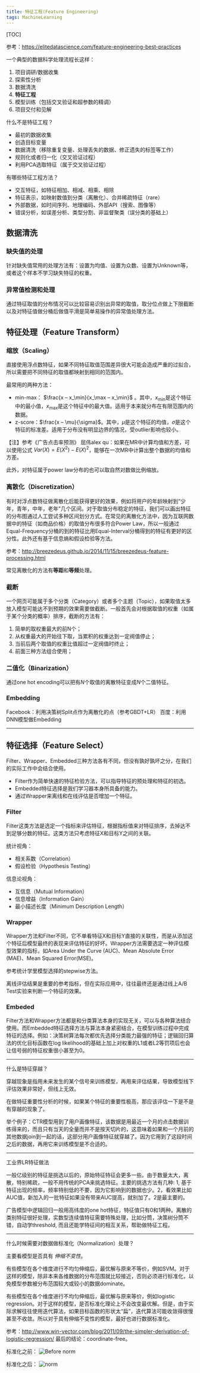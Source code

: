 ```yaml
---
title: 特征工程(Feature Engineering)
tags: MachineLearning
---
```


[TOC]

参考：https://elitedatascience.com/feature-engineering-best-practices

一个典型的数据科学处理流程长这样：

1. 项目调研/数据收集
2. 探索性分析
3. 数据清洗
4. **特征工程**
5. 模型训练（包括交叉验证和超参数的精调）
6. 项目交付和见解

什么不是特征工程？

- 最初的数据收集
- 创造目标变量
- 数据清洗（移除重复变量、处理丢失的数据、修正遗失的标签等工作）
- 规则化或者归一化（交叉验证过程）
- 利用PCA选取特征（属于交叉验证过程）

有哪些特征工程方法？

- 交互特征，如特征相加、相减、相乘、相除
- 特征表示，如映射数值到分类（离散化）、合并稀疏特征（rare）
- 外部数据，如时间序列、地理编码、外部API（搜索、图像等）
- 错误分析，如误差分析、类型分割、非监督聚类（误分类的基础上）

## 数据清洗

### 缺失值的处理

针对缺失值常用的处理方法有：设置为均值、设置为众数、设置为Unknown等，或者这个样本不学习缺失特征的权重。

### 异常值检测和处理

通过特征取值的分布情况可以比较容易识别出异常的取值，取分位点做上下限截断以及对特征值做分桶后做值平滑是简单易操作的异常值处理方法。


## 特征处理（Feature Transform）

### 缩放（Scaling）

直接使用浮点数特征，如果不同特征取值范围差异很大可能会造成严重的过拟合，所以需要把不同特征的取值都映射到相同的范围内。

最常用的两种方法：

- min-max： $\frac{x – x_\min}{x_\max – x_\min}$ 。其中，$x_\min$是这个特征中的最小值，$x_\max$是这个特征中的最大值。适用于本来就分布在有限范围内的数据。
- z-score：$\frac{x – \mu}{\sigma}$。其中，$\mu$是这个特征的均值，$\sigma$是这个特征的标准差。适用于分布没有明显边界的情况，受outlier影响也较小。

【注】参考《广告点击率预测》 屈伟alex qu：如果在MR中计算均值和方差，可以使用公式 $Var(X) = E(X^2) - E(X)^2$，能够在一次MR中计算出整个数据的均值和方差。

此外，对特征属于power law分布的也可以取自然对数做比例缩放。

### 离散化（Discretization）

有时对浮点数特征做离散化后能获得更好的效果，例如将用户的年龄映射到“少年，青年，中年，老年”几个区间。对于取值分布稳定的特征，我们可以画出特征的分布图通过人工尝试多种区间划分方式。在常见的离散化方法中，因为互联网数据中的特征（如商品价格）的取值分布很多符合Power Law，所以一般通过Equal-Frequency分桶的到的特征比用Equal-Interval分桶得到的特征有更好的区分性。此外还有基于信息熵和假设检验等方法。

参考：http://breezedeus.github.io/2014/11/15/breezedeus-feature-processing.html

常见离散化的方法有**等距**和**等频**处理。

### 截断

一个网页可能属于多个分类（Category）或者多个主题（Topic），如果取值太多放入模型可能达不到预期的效果需要做截断。一般首先会对根据取值的权重（如属于某个分类的概率）排序，截断的方法有：

1. 简单的取权重最大的前N个；
2. 从权重最大的开始往下取，当累积的权重达到一定阀值停止；
3. 当前后两个取值的权重比值超过一定阀值时终止；
4. 前面三种方法组合使用；

### 二值化（Binarization）

通过one hot encoding可以把有$N$个取值的离散特征变成$N$个二值特征。

### Embedding

Facebook：利用决策树Split点作为离散化的点（参考GBDT+LR）
百度：利用DNN模型做Embedding

----

## 特征选择（Feature Select）

Filter、Wrapper、Embedded三种方法各有不同，但没有孰好孰坏之分，在我们的实际工作中会结合使用。

- Filter作为简单快速的特征检验方法，可以指导特征的预处理和特征的初选。
- Embedded特征选择是我们学习器本身所具备的能力。
- 通过Wrapper来离线和在线评估是否增加一个特征。

### Filter

Filter这类方法是选定一个指标来评估特征，根据指标值来对特征排序，去掉达不到足够分数的特征。这类方法只考虑特征X和目标Y之间的关联。

统计视角：
- 相关系数（Correlation）
- 假设检验（Hypothesis Testing）

信息论视角：
- 互信息（Mutual Information）
- 信息增益（Information Gain）
- 最小描述长度（Minimum Description Length）

### Wrapper

Wrapper方法和Filter不同，它不单看特征X和目标Y直接的关联性，而是从添加这个特征后模型最终的表现来评估特征的好坏。Wrapper方法需要选定一种评估模型效果的指标，如Area Under the Curve (AUC)、Mean Absolute Error (MAE)、Mean Squared Error(MSE)。

参考统计学里模型选择的stepwise方法。

离线评估结果是重要的参考指标，但在实际应用中，往往最终还是通过线上A/B Test实验来判断一个特征的效果。

### Embeded

Filter方法和Wrapper方法都是和分类算法本身的实现无关，可以与各种算法结合使用。而Embedded特征选择方法与算法本身紧密结合，在模型训练过程中完成特征的选择。例如：决策树算法每次都优先选择分类能力最强的特征；逻辑回归算法的优化目标函数在log likelihood的基础上加上对权重的L1或者L2等罚项后也会让信号弱的特征权重很小甚至为0。

----

什么是特征穿越？

穿越现象是指用未来发生的某个信号来训练模型，再用来评估结果，导致模型线下评估效果非常好，但线上无效。

在做特征重要性分析的时候，如果某个特征的重要性极高，那应该评估一下是不是有穿越的现象了。

举个例子：CTR模型用到了用户画像特征，该数据是用最近一个月的点击数据训练得来的，而且只有当天的全量而并不是按天切片的，这意味着如果和一个月前的其他数据join到一起的话，这部分用户画像特征就穿越了。因为它用到了这段时间之后的数据，再用它来训练模型是不合适的。

----

工业界LR特征做法

一般亿级别的特征是挑选以后的，原始特征特征会更多一些。由于数量太大，离散，特别稀疏，一般不用传统的PCA来挑选特征。主要的挑选方法有几种: 1, 基于特征出现的频率，频率特别低的不要，因为它影响到的数据也少。2，看效果比如AUC值，新加入的一批特征如果没有带来AUC提高，就别加了。2是最主要的。

广告模型中逻辑回归一般用高纬度的one hot特征，特征值只有0和1两种。离散的类别特征很好处理，实数型连续值特征需要特殊处理，比如分筒，决策树分筒不错，自动学threshold, 而且还能学特征间的相互关系，帮助做特征工程。

----

什么时候需要对数据做标准化（Normalization）处理？

主要看模型是否具有 *伸缩不变性*。

有些模型在各个维度进行不均匀伸缩后，最优解与原来不等价，例如SVM。对于这样的模型，除非本来各维数据的分布范围就比较接近，否则必须进行标准化，以免模型参数被分布范围较大或较小的数据dominate。

有些模型在各个维度进行不均匀伸缩后，最优解与原来等价，例如logistic regression。对于这样的模型，是否标准化理论上不会改变最优解。但是，由于实际求解往往使用迭代算法，如果目标函数的形状太“扁”，迭代算法可能收敛得很慢甚至不收敛。所以对于具有伸缩不变性的模型，最好也进行数据标准化。

参考：http://www.win-vector.com/blog/2011/09/the-simpler-derivation-of-logistic-regression/ 最后的结论：coordinate-free。

标准化之前：
![Before norm](http://image.jqian.net/feature_engineering_unnorm.png)

标准化之后：
![norm](http://image.jqian.net/feature_engineering_norm.png)
